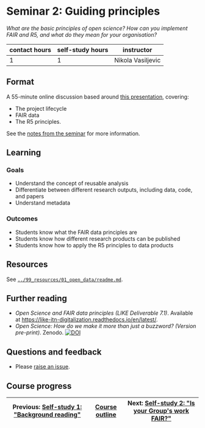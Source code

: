 # Seminar 2: Guiding principles
_*What are the basic principles of open science? How can you implement FAIR and R5, and what do they mean for your organisation?*_

| contact hours | self-study hours | instructor |
|---|---|---|
| 1 | 1 | Nikola Vasiljevic |

## Format
A 55-minute online discussion based around [this presentation](FAIR_R5.pdf), covering:
- The project lifecycle
- FAIR data
- The R5 principles.

See the [notes from the seminar](/notes/readme.md) for more information.

## Learning

### Goals
- Understand the concept of reusable analysis
- Differentiate between different research outputs, including data, code, and papers
- Understand metadata

### Outcomes
- Students know what the FAIR data principles are
- Students know how different research products can be published
- Students know how to apply the R5 principles to data products

## Resources
See [`../99_resources/01_open_data/readme.md`](../99_resources/01_open_data/readme.md).

## Further reading
- _Open Science and FAIR data principles (LIKE Deliverable 7.1)_. Available at https://like-itn-digitalization.readthedocs.io/en/latest/.
- _Open Science: How do we make it more than just a buzzword? (Version pre-print)_. Zenodo. [![DOI](https://zenodo.org/badge/DOI/10.5281/zenodo.3670410.svg)](https://doi.org/10.5281/zenodo.3670410)

## Questions and feedback
- Please [raise an issue](../../../issues).

## Course progress
| Previous: [Self-study 1: "Background reading"](../02_selfstudy1/readme.md) | [Course outline](../readme.md#course-outline) | Next: [Self-study 2: "Is your Group's work FAIR?"](../04_selfstudy2/readme.md) |
|---|---|---|
